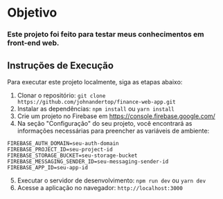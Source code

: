 # Objetivo
### Este projeto foi feito para testar meus conhecimentos em front-end web.

## Instruções de Execução
Para executar este projeto localmente, siga as etapas abaixo:

1. Clonar o repositório: `git clone https://github.com/johnandertop/finance-web-app.git`
2. Instalar as dependências: `npm install` ou `yarn install`
3. Crie um projeto no Firebase em https://console.firebase.google.com/
4. Na seção "Configuração" do seu projeto, você encontrará as informações necessárias para preencher as variáveis de ambiente:
```
FIREBASE_AUTH_DOMAIN=seu-auth-domain
FIREBASE_PROJECT_ID=seu-project-id
FIREBASE_STORAGE_BUCKET=seu-storage-bucket
FIREBASE_MESSAGING_SENDER_ID=seu-messaging-sender-id
FIREBASE_APP_ID=seu-app-id
```
5. Executar o servidor de desenvolvimento: `npm run dev` ou `yarn dev`
6. Acesse a aplicação no navegador: `http://localhost:3000`



